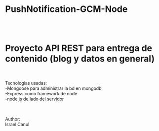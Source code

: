 # PushNotification-GCM-Node
<br><br>
<h1>Proyecto API REST para entrega de contenido (blog y datos en general)</h1>
<br><br>
Tecnologias usadas:<br>
-Mongoose para administrar la bd en mongodb<br>
-Express como framework de node <br>
-node js de lado del servidor<br>

<br><br>
Author:<br>
Israel Canul 
<br>

